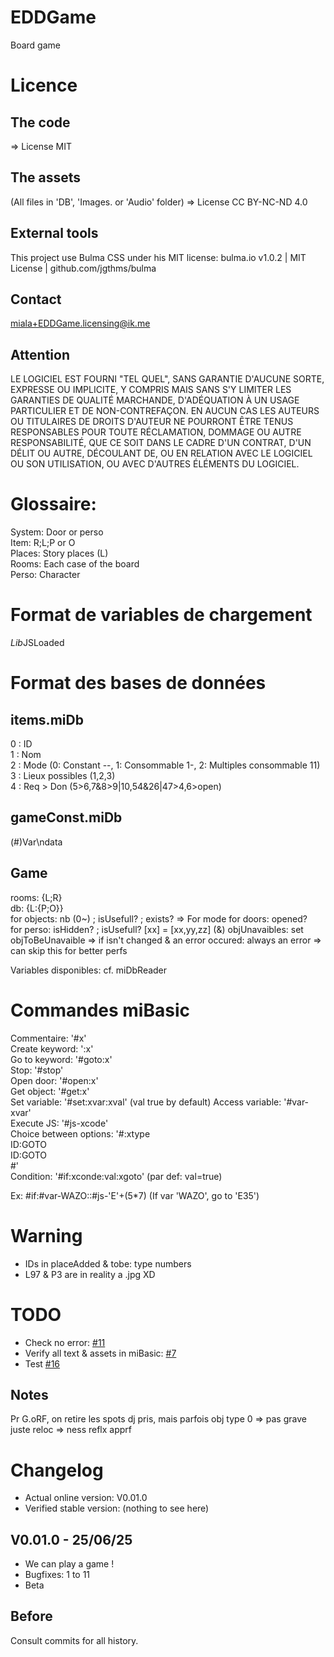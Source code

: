# EDDGame   
Board game   
   
# Licence
## The code
=> License MIT
## The assets
(All files in 'DB', 'Images. or 'Audio' folder)
=> License CC BY-NC-ND 4.0
## External tools
This project use Bulma CSS under his MIT license: bulma.io v1.0.2 | MIT License | github.com/jgthms/bulma
## Contact
miala+EDDGame.licensing@ik.me
## Attention
LE LOGICIEL EST FOURNI "TEL QUEL", SANS GARANTIE D'AUCUNE SORTE, EXPRESSE OU
IMPLICITE, Y COMPRIS MAIS SANS S'Y LIMITER LES GARANTIES DE QUALITÉ MARCHANDE,
D'ADÉQUATION À UN USAGE PARTICULIER ET DE NON-CONTREFAÇON. EN AUCUN CAS LES
AUTEURS OU TITULAIRES DE DROITS D'AUTEUR NE POURRONT ÊTRE TENUS RESPONSABLES POUR TOUTE RÉCLAMATION,
DOMMAGE OU AUTRE RESPONSABILITÉ, QUE CE SOIT DANS LE CADRE D'UN CONTRAT, D'UN DÉLIT OU AUTRE, DÉCOULANT DE,
OU EN RELATION AVEC LE LOGICIEL OU SON UTILISATION, OU AVEC D'AUTRES ÉLÉMENTS DU LOGICIEL.
   
# Glossaire:   
System: Door or perso   
Item: R;L;P or O   
Places: Story places (L)   
Rooms: Each case of the board   
Perso: Character

# Format de variables de chargement   
*Lib*JSLoaded   
   
# Format des bases de données   
   
## items.miDb   
0 : ID   
1 : Nom   
2 : Mode (0: Constant --, 1: Consommable 1-, 2: Multiples consommable 11)   
3 : Lieux possibles (1,2,3)   
4 : Req > Don (5>6,7&8>9|10,54&26|47>4,6>open)   
   
## gameConst.miDb   
(#)Var\ndata   
   
## Game   
rooms: {L;R}   
db: {L:{P;O}}   
    for objects: nb (0~) ; isUsefull? ; exists? => For mode
    for doors: opened?   
    for perso: isHidden? ; isUsefull?
    [xx] = [xx,yy,zz] (&)
objUnavaibles:
    set objToBeUnavaible
    => if isn't changed & an error occured: always an error => can skip this for better perfs

   
Variables disponibles: cf. miDbReader   
   
# Commandes miBasic 
Commentaire: '#x'  
Create keyword: ':x'   
Go to keyword: '#goto:x'   
Stop: '#stop'   
Open door: '#open:x'   
Get object: '#get:x'   
Set variable: '#set:xvar:xval'   (val true by default) 
Access variable: '#var-xvar'   
Execute JS: '#js-xcode'   
Choice between options: '#:xtype   
        ID:GOTO   
        ID:GOTO   
        #'   
Condition: '#if:xconde:val:xgoto' (par def: val=true)

Ex: #if:#var-WAZO::#js-'E'+(5*7) (If var 'WAZO', go to 'E35')
   
   
# Warning   
- IDs in placeAdded & tobe: type numbers   
- L97 & P3 are in reality a .jpg XD   
   
# TODO   
- Check no error: [#11](https://github.com/MialaProg/EDDGame/issues/11)
- Verify all text & assets in miBasic: [#7](https://github.com/MialaProg/EDDGame/issues/7)
- Test [#16](https://github.com/MialaProg/EDDGame/issues/16)
## Notes
Pr G.oRF, on retire les spots dj pris, mais parfois obj type 0 => pas grave juste reloc => ness reflx apprf

# Changelog
- Actual online version: V0.01.0
- Verified stable version: (nothing to see here)
## V0.01.0 - 25/06/25
- We can play a game !
- Bugfixes: 1 to 11
- Beta
## Before
Consult commits for all history.